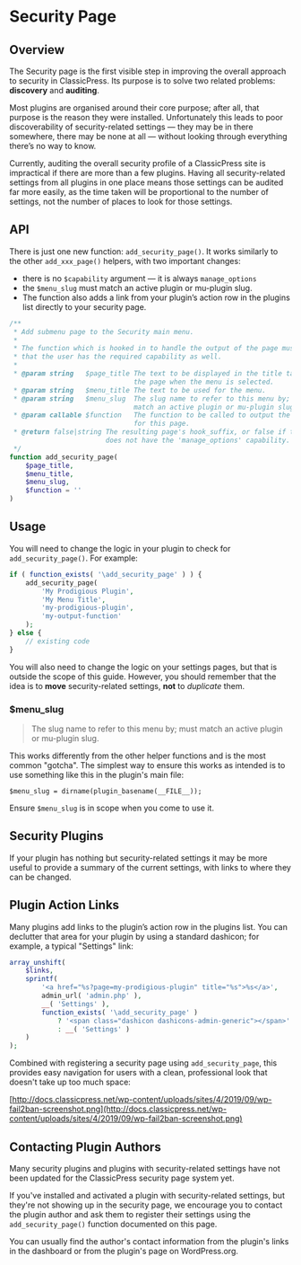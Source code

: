 # Security Page

## Overview

The Security page is the first visible step in improving the overall approach to security in ClassicPress. Its purpose is to solve two related problems: **discovery** and **auditing**.

Most plugins are organised around their core purpose; after all, that purpose is the reason they were installed. Unfortunately this leads to poor discoverability of security-related settings — they may be in there somewhere, there may be none at all — without looking through everything there’s no way to know.

Currently, auditing the overall security profile of a ClassicPress site is impractical if there are more than a few plugins. Having all security-related settings from all plugins in one place means those settings can be audited far more easily, as the time taken will be proportional to the number of settings, not the number of places to look for those settings.

## API

There is just one new function: `add_security_page()`. It works similarly to the other `add_xxx_page()` helpers, with two important changes:

- there is no `$capability` argument — it is always `manage_options`
- the `$menu_slug` must match an active plugin or mu-plugin slug.
- The function also adds a link from your plugin’s action row in the plugins list directly to your security page.

```php
/**
 * Add submenu page to the Security main menu.
 *
 * The function which is hooked in to handle the output of the page must check
 * that the user has the required capability as well.
 *
 * @param string   $page_title The text to be displayed in the title tags of
                               the page when the menu is selected.
 * @param string   $menu_title The text to be used for the menu.
 * @param string   $menu_slug  The slug name to refer to this menu by; must 
                               match an active plugin or mu-plugin slug.
 * @param callable $function   The function to be called to output the content
                               for this page.
 * @return false|string The resulting page's hook_suffix, or false if the user
                        does not have the 'manage_options' capability.
 */
function add_security_page(
	$page_title,
	$menu_title,
	$menu_slug,
	$function = ''
)
```

## Usage

You will need to change the logic in your plugin to check for `add_security_page()`. For example:

```php
if ( function_exists( '\add_security_page' ) ) {
	add_security_page(
		'My Prodigious Plugin',
		'My Menu Title',
		'my-prodigious-plugin',
		'my-output-function'
	);
} else {
	// existing code
}
```

You will also need to change the logic on your settings pages, but that is outside the scope of this guide. However, you should remember that the idea is to **move** security-related settings, **not** to *duplicate* them.

### $menu_slug

>The slug name to refer to this menu by; must match an active plugin or mu-plugin slug.

This works differently from the other helper functions and is the most common "gotcha". The simplest way to ensure this works as intended is to use something like this in the plugin's main file:

`$menu_slug = dirname(plugin_basename(__FILE__));`

Ensure `$menu_slug` is in scope when you come to use it.

## Security Plugins

If your plugin has nothing but security-related settings it may be more useful to provide a summary of the current settings, with links to where they can be changed.

## Plugin Action Links

Many plugins add links to the plugin’s action row in the plugins list. You can declutter that area for your plugin by using a standard dashicon; for example, a typical "Settings" link:

```php
array_unshift(
    $links,
    sprintf(
        '<a href="%s?page=my-prodigious-plugin" title="%s">%s</a>',
        admin_url( 'admin.php' ),
        __( 'Settings' ),
        function_exists( '\add_security_page' )
            ? '<span class="dashicon dashicons-admin-generic"></span>'
            : __( 'Settings' )
    )
);
```

Combined with registering a security page using `add_security_page`, this provides easy navigation for users with a clean, professional look that doesn't take up too much space:

[http://docs.classicpress.net/wp-content/uploads/sites/4/2019/09/wp-fail2ban-screenshot.png](http://docs.classicpress.net/wp-content/uploads/sites/4/2019/09/wp-fail2ban-screenshot.png)

## Contacting Plugin Authors

Many security plugins and plugins with security-related settings have not been updated for the ClassicPress security page system yet.

If you've installed and activated a plugin with security-related settings, but they're not showing up in the security page, we encourage you to contact the plugin author and ask them to register their settings using the `add_security_page()` function documented on this page.

You can usually find the author's contact information from the plugin's links in the dashboard or from the plugin's page on WordPress.org.
